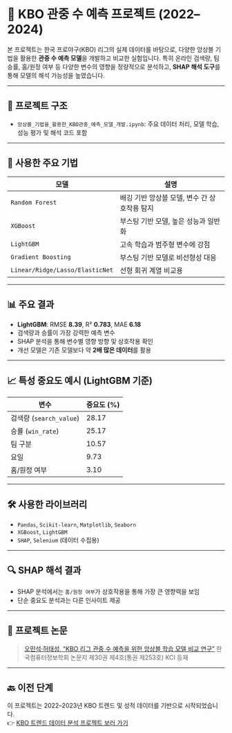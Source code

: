 # 🎯 KBO 관중 수 예측 프로젝트 (2022–2024)

본 프로젝트는 한국 프로야구(KBO) 리그의 실제 데이터를 바탕으로, 다양한 앙상블 기법을 활용한 **관중 수 예측 모델**을 개발하고 비교한 실험입니다. 특히 온라인 검색량, 팀 승률, 홈/원정 여부 등 다양한 변수의 영향을 정량적으로 분석하고, **SHAP 해석 도구**를 통해 모델의 해석 가능성을 높였습니다.

---

## 📂 프로젝트 구조

- `앙상블_기법을_활용한_KBO관중_예측_모델_개발.ipynb`: 주요 데이터 처리, 모델 학습, 성능 평가 및 해석 코드 포함
---

## 🧪 사용한 주요 기법

| 모델 | 설명 |
|------|------|
| `Random Forest` | 배깅 기반 앙상블 모델, 변수 간 상호작용 탐지 |
| `XGBoost` | 부스팅 기반 모델, 높은 성능과 일반화 |
| `LightGBM` | 고속 학습과 범주형 변수에 강점 |
| `Gradient Boosting` | 부스팅 기반 모델로 비선형성 대응 |
| `Linear/Ridge/Lasso/ElasticNet` | 선형 회귀 계열 비교용 |

---

## 📊 주요 결과

- **LightGBM**: RMSE **8.39**, R² **0.783**, MAE **6.18**
- 검색량과 승률이 가장 강력한 예측 변수
- SHAP 분석을 통해 변수별 영향 방향 및 상호작용 확인
- 개선 모델은 기존 모델보다 약 **2배 많은 데이터**를 활용

---

## 📈 특성 중요도 예시 (LightGBM 기준)

| 변수 | 중요도 (%) |
|------|------------|
| 검색량 (`search_value`) | 28.17 |
| 승률 (`win_rate`) | 25.17 |
| 팀 구분 | 10.57 |
| 요일 | 9.73 |
| 홈/원정 여부 | 3.10 |

---

## 🛠️ 사용한 라이브러리

- `Pandas`, `Scikit-learn`, `Matplotlib`, `Seaborn`
- `XGBoost`, `LightGBM`
- `SHAP`, `Selenium` (데이터 수집용)

---

## 🔍 SHAP 해석 결과

- SHAP 분석에서는 `홈/원정 여부`가 상호작용을 통해 가장 큰 영향력을 보임
- 단순 중요도 분석과는 다른 인사이트 제공

---

## 🤝 프로젝트 논문

> [오민석·허태성, “KBO 리그 관중 수 예측을 위한 앙상블 학습 모델 비교 연구”](https://www.dbpia.co.kr/journal/articleDetail?nodeId=NODE12149602)
> 한국컴퓨터정보학회 논문지 제30권 제4호(통권 제253호) KCI 등재
---

## 🔙 이전 단계

이 프로젝트는 2022–2023년 KBO 트렌드 및 성적 데이터를 기반으로 시작되었습니다.  
👉 [KBO 트렌드 데이터 분석 프로젝트 보러 가기](https://github.com/OhMinSuk/KBO-Analysis)

